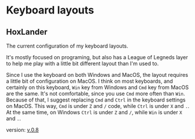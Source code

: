 # Keyboard layouts

## HoxLander

The current configuration of my keyboard layouts.

It's mostly focused on programing, but also has a League of Legneds layer to help me play with a little bit different layout than I'm used to.

Since I use the keyboard on both Windows and MacOS, the layout requires a little bit of configuration on MacOS. I think on most keyboards,
and certainly on this keyboard, `Win` key from Windows and `Cmd` key from MacOS are the same. It's not comfortable, since you use `Cmd` more often
than `Win`. Because of that, I suggest replacing `Cmd` and `Ctrl` in the keyboard settings on MacOS. This way, `Cmd` is under `Z` and `/` code,
while `Ctrl` is under `X` and `.`. At the same time, on Windows `Ctrl` is under `Z` and `/`, while `Win` is under `X` and `.`.

version: [v.0.8](https://configure.zsa.io/moonlander/layouts/x6pB5/E3Yyb/0)
